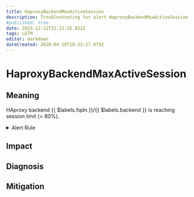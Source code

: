 ```yaml
---
title: HaproxyBackendMaxActiveSession
description: Troubleshooting for alert HaproxyBackendMaxActiveSession
#published: true
date: 2023-12-12T21:12:32.022Z
tags: LGTM
editor: markdown
dateCreated: 2020-04-10T18:32:27.079Z
---
```


# HaproxyBackendMaxActiveSession

## Meaning
[//]: # "Short paragraph that explains what the alert means"
HAproxy backend {{ $labels.fqdn }}/{{ $labels.backend }} is reaching session limit (> 80%).

<details>
  <summary>Alert Rule</summary>

  ```yaml
alert: HaproxyBackendMaxActiveSession
expr: ((sum by (backend) (avg_over_time(haproxy_backend_current_sessions[2m]) * 100) / sum by (backend) (avg_over_time(haproxy_backend_limit_sessions[2m])))) > 80
for: 2m
labels:
    severity: warning
annotations:
    summary: HAProxy backend max active session (instance {{ $labels.instance }})
    description: |-
        HAproxy backend {{ $labels.fqdn }}/{{ $labels.backend }} is reaching session limit (> 80%).
          VALUE = {{ $value }}
          LABELS = {{ $labels }}
    runbook: https://github.com/srerun/prometheus-alerts/content/runbooks/HaproxyBackendMaxActiveSession

  ```
</details>


## Impact
[//]: # "What could / will happen if the alert is not addressed"



## Diagnosis
[//]: # "Steps to take to identify the cause of the problem"



## Mitigation
[//]: # "The steps necessary to resolve the alert"
